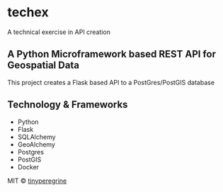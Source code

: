 # techex
A technical exercise in API creation
## A Python Microframework based REST API for Geospatial Data
This project creates a Flask based API to a PostGres/PostGIS database
## Technology & Frameworks
- Python
- Flask
- SQLAlchemy
- GeoAlchemy
- Postgres
- PostGIS
- Docker

MIT © [tinyperegrine]()
